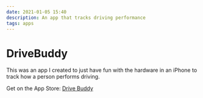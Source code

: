 ```yaml
---
date: 2021-01-05 15:40
description: An app that tracks driving performance
tags: apps
---
```

# DriveBuddy

This was an app I created to just have fun with the hardware in an iPhone to track how a person performs driving.

Get on the App Store: [Drive Buddy](https://apps.apple.com/us/app/drivebuddy-drive-analyzer/id1524235426)
